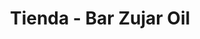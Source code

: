 ---
title: "Tienda - Bar Zujar Oil"
url: /monterrubio-de-la-serena/tienda-bar-zujar-oil/
shop: Lebensmittel
---